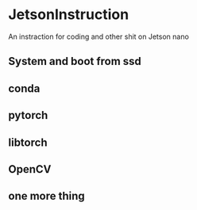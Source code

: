 # JetsonInstruction

An instraction for coding and other shit on Jetson nano  

## System and boot from ssd

## conda

## pytorch

## libtorch

## OpenCV

## one more thing
